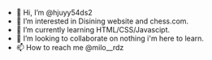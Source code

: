 - 👋 Hi, I’m @hjuyy54ds2
- 👀 I’m interested in Disining website and chess.com.
- 🌱 I’m currently learning HTML/CSS/Javascipt.
- 💞️ I’m looking to collaborate on nothing i'm here to learn.
- 📫 How to reach me @milo__rdz


